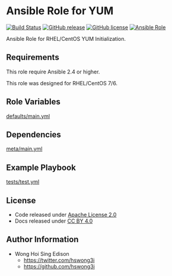 Ansible Role for YUM
====================

[![Build Status](https://travis-ci.org/alvistack/ansible-role-yum.svg?branch=master)](https://travis-ci.org/alvistack/ansible-role-yum)
[![GitHub release](https://img.shields.io/github/release/alvistack/ansible-role-yum.svg)](https://github.com/alvistack/ansible-role-yum)
[![GitHub license](https://img.shields.io/github/license/alvistack/ansible-role-yum.svg)](https://github.com/alvistack/ansible-role-yum/blob/master/LICENSE)
[![Ansible Role](https://img.shields.io/badge/galaxy-alvistack.yum-blue.svg)](https://galaxy.ansible.com/alvistack/yum)

Ansible Role for RHEL/CentOS YUM Initialization.

Requirements
------------

This role require Ansible 2.4 or higher.

This role was designed for RHEL/CentOS 7/6.

Role Variables
--------------

[defaults/main.yml](defaults/main.yml)

Dependencies
------------

[meta/main.yml](meta/main.yml)

Example Playbook
----------------

[tests/test.yml](test/test.yml)

License
-------

-   Code released under [Apache License 2.0](LICENSE)
-   Docs released under [CC BY 4.0](http://creativecommons.org/licenses/by/4.0/)

Author Information
------------------

-   Wong Hoi Sing Edison
    -   <https://twitter.com/hswong3i>
    -   <https://github.com/hswong3i>

